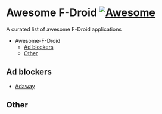# Awesome F-Droid [![Awesome](https://cdn.rawgit.com/sindresorhus/awesome/d7305f38d29fed78fa85652e3a63e154dd8e8829/media/badge.svg)](https://github.com/sindresorhus/awesome)

A curated list of awesome F-Droid applications

- Awesome-F-Droid
  - [Ad blockers](#ad-blockers)
  - [Other](#other)

## Ad blockers

- [Adaway](https://f-droid.org/fr/packages/org.adaway/)

## Other
